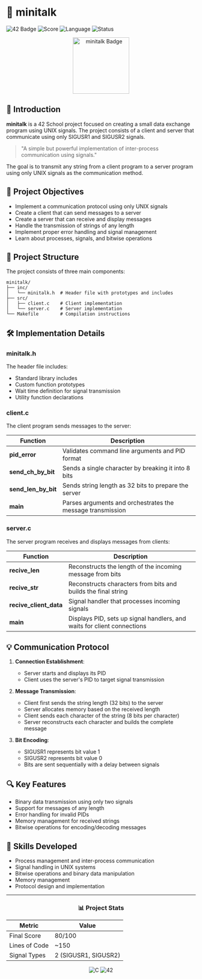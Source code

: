 # 📡 minitalk

![42 Badge](https://img.shields.io/badge/42-minitalk-brightgreen)
![Score](https://img.shields.io/badge/Score-80%2F100-success)
![Language](https://img.shields.io/badge/Language-C-blue)
![Status](https://img.shields.io/badge/Status-Completed-success)

<p align="center">
  <img src="https://raw.githubusercontent.com/byaliego/42-project-badges/main/badges/minitalke.png" alt="minitalk Badge" width="150" height="150">
</p>

## 📝 Introduction

**minitalk** is a 42 School project focused on creating a small data exchange program using UNIX signals. The project consists of a client and server that communicate using only SIGUSR1 and SIGUSR2 signals.

> "A simple but powerful implementation of inter-process communication using signals."

The goal is to transmit any string from a client program to a server program using only UNIX signals as the communication method.

## 🎯 Project Objectives

- Implement a communication protocol using only UNIX signals
- Create a client that can send messages to a server
- Create a server that can receive and display messages
- Handle the transmission of strings of any length
- Implement proper error handling and signal management
- Learn about processes, signals, and bitwise operations

## 🧩 Project Structure

The project consists of three main components:

```
minitalk/
├── inc/
│   └── minitalk.h  # Header file with prototypes and includes
├── src/
│   ├── client.c    # Client implementation
│   └── server.c    # Server implementation
└── Makefile        # Compilation instructions
```

## 🛠️ Implementation Details

### **minitalk.h**
The header file includes:
- Standard library includes
- Custom function prototypes
- Wait time definition for signal transmission
- Utility function declarations

### **client.c**
The client program sends messages to the server:

| Function | Description |
|----------|-------------|
| **pid_error** | Validates command line arguments and PID format |
| **send_ch_by_bit** | Sends a single character by breaking it into 8 bits |
| **send_len_by_bit** | Sends string length as 32 bits to prepare the server |
| **main** | Parses arguments and orchestrates the message transmission |

### **server.c**
The server program receives and displays messages from clients:

| Function | Description |
|----------|-------------|
| **recive_len** | Reconstructs the length of the incoming message from bits |
| **recive_str** | Reconstructs characters from bits and builds the final string |
| **recive_client_data** | Signal handler that processes incoming signals |
| **main** | Displays PID, sets up signal handlers, and waits for client connections |

## 💡 Communication Protocol

1. **Connection Establishment**:
   - Server starts and displays its PID
   - Client uses the server's PID to target signal transmission

2. **Message Transmission**:
   - Client first sends the string length (32 bits) to the server
   - Server allocates memory based on the received length
   - Client sends each character of the string (8 bits per character)
   - Server reconstructs each character and builds the complete message

3. **Bit Encoding**:
   - SIGUSR1 represents bit value 1
   - SIGUSR2 represents bit value 0
   - Bits are sent sequentially with a delay between signals

## 🔍 Key Features

- Binary data transmission using only two signals
- Support for messages of any length
- Error handling for invalid PIDs
- Memory management for received strings
- Bitwise operations for encoding/decoding messages

## 🧠 Skills Developed

- Process management and inter-process communication
- Signal handling in UNIX systems
- Bitwise operations and binary data manipulation
- Memory management
- Protocol design and implementation

---

<div align="center">
  
  ### 📊 Project Stats
  
  | Metric | Value |
  |--------|-------|
  | Final Score | 80/100 |
  | Lines of Code | ~150 |
  | Signal Types | 2 (SIGUSR1, SIGUSR2) |
  
</div>

<p align="center">
  <img src="https://img.shields.io/badge/C-00599C?style=for-the-badge&logo=c&logoColor=white" alt="C">
  <img src="https://img.shields.io/badge/42-000000?style=for-the-badge&logo=42&logoColor=white" alt="42">
</p>
